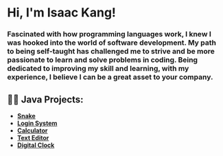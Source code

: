 <h1>Hi, I'm Isaac Kang! </h1>
<h3>Fascinated with how programming languages work, I knew I was hooked into the world of software development. My path to being self-taught has challenged me to strive and be more passionate to learn and solve problems in coding. Being dedicated to improving my skill and learning, with my experience, I believe I can be a great asset to your company.</h3>

<h2>👨‍💻 Java Projects:</h2>

- <b>[Snake](https://github.com/ikang10/Snake-game)</b>
- <b>[Login System](https://github.com/ikang10/Login-System)</b>
- <b>[Calculator](https://github.com/ikang10/Calculator)</b>
- <b>[Text Editor](https://github.com/ikang10/Text-Editor)</b>
- <b>[Digital Clock](https://github.com/ikang10/Digital-Clock)</b>
